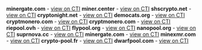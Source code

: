 **minergate.com** - [view on CTI](https://threatintelligence.guardicore.com/domain/minergate.com)
**miner.center** - [view on CTI](https://threatintelligence.guardicore.com/domain/miner.center)
**shscrypto.net** - [view on CTI](https://threatintelligence.guardicore.com/domain/shscrypto.net)
**cryptonight.net** - [view on CTI](https://threatintelligence.guardicore.com/domain/cryptonight.net)
**democats.org** - [view on CTI](https://threatintelligence.guardicore.com/domain/democats.org)
**cryptmonero.com** - [view on CTI](https://threatintelligence.guardicore.com/domain/cryptmonero.com)
**cryptmonero.com** - [view on CTI](https://threatintelligence.guardicore.com/domain/cryptmonero.com)
**riepool.ovh** - [view on CTI](https://threatintelligence.guardicore.com/domain/riepool.ovh)
**flypool.org** - [view on CTI](https://threatintelligence.guardicore.com/domain/flypool.org)
**nanopool.org** - [view on CTI](https://threatintelligence.guardicore.com/domain/nanopool.org)
**suprnova.cc** - [view on CTI](https://threatintelligence.guardicore.com/domain/suprnova.cc)
**minergate.com** - [view on CTI](https://threatintelligence.guardicore.com/domain/minergate.com)
**minexmr.com** - [view on CTI](https://threatintelligence.guardicore.com/domain/minexmr.com)
**crypto-pool.fr** - [view on CTI](https://threatintelligence.guardicore.com/domain/crypto-pool.fr)
**dwarfpool.com** - [view on CTI](https://threatintelligence.guardicore.com/domain/dwarfpool.com)
